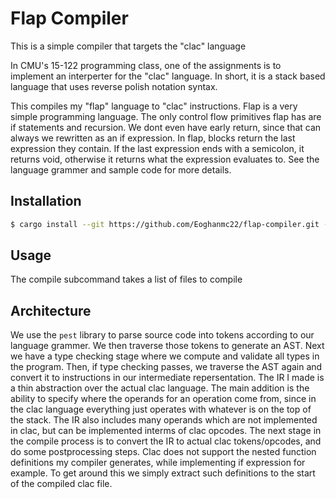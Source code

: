 # Flap Compiler

This is a simple compiler that targets the "clac" language

In CMU's 15-122 programming class, one of the assignments
is to implement an interperter for the "clac" language.
In short, it is a stack based language that uses reverse
polish notation syntax.

This compiles my "flap" language to "clac" instructions.
Flap is a very simple programming language. The only
control flow primitives flap has are if statements and
recursion. We dont even have early return, since that
can always we rewritten as an if expression. In flap,
blocks return the last expression they contain. If the
last expression ends with a semicolon, it returns void,
otherwise it returns what the expression evaluates to.
See the language grammer and sample code for more details.

## Installation

```sh
$ cargo install --git https://github.com/Eoghanmc22/flap-compiler.git --locked
```

## Usage

The compile subcommand takes a list of files to compile

## Architecture

We use the `pest` library to parse source code into tokens according to
our language grammer. We then traverse those tokens to generate an AST.
Next we have a type checking stage where we compute and validate all types
in the program. Then, if type checking passes, we traverse the AST again
and convert it to instructions in our intermediate repersentation. The IR
I made is a thin abstraction over the actual clac language. The main addition
is the ability to specify where the operands for an operation come from, since
in the clac language everything just operates with whatever is on the top of the
stack. The IR also includes many operands which are not implemented in clac,
but can be implemented interms of clac opcodes. The next stage in the compile
process is to convert the IR to actual clac tokens/opcodes, and do some postprocessing
steps. Clac does not support the nested function definitions my compiler generates,
while implementing if expression for example. To get around this  we simply extract
such definitions to the start of the compiled clac file.
